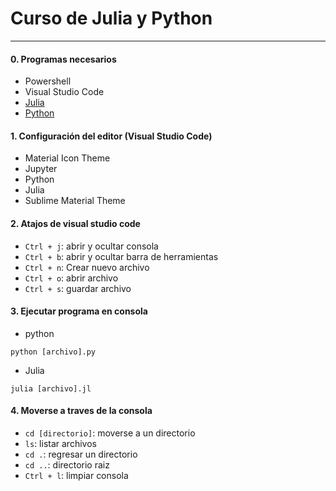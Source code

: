 # Curso de Julia y Python

---
#### 0. Programas necesarios
* Powershell
* Visual Studio Code
* [Julia](https://julialang.org/)
* [Python](https://www.python.org/)


#### 1. Configuración del editor (Visual Studio Code)
* Material Icon Theme
* Jupyter
* Python
* Julia
* Sublime Material Theme

#### 2. Atajos de visual studio code
* `Ctrl + j`: abrir y ocultar consola
* `Ctrl + b`: abrir y ocultar barra de herramientas
* `Ctrl + n`: Crear nuevo archivo
* `Ctrl + o`: abrir archivo
* `Ctrl + s`: guardar archivo

#### 3. Ejecutar programa en consola
* python
```
python [archivo].py
```

* Julia
```
julia [archivo].jl
```

#### 4. Moverse a traves de la consola
* `cd [directorio]`: moverse a un directorio
* `ls`: listar archivos
* `cd .`: regresar un directorio
* `cd ..`: directorio raiz
* `Ctrl + l`: limpiar consola